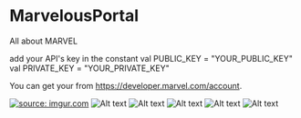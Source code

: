 # MarvelousPortal
All about MARVEL

add your API's key in the constant 
val PUBLIC_KEY = "YOUR_PUBLIC_KEY"
val PRIVATE_KEY = "YOUR_PRIVATE_KEY"

You can get your from https://developer.marvel.com/account.

<a href="https://imgur.com/sQQlzjg"><img src="https://i.imgur.com/sQQlzjg.png" title="source: imgur.com" /></a>
![Alt text](https://imgur.com/sQQlzjg)
![Alt text](https://imgur.com/l2ihBUj)
![Alt text](https://imgur.com/x7exfoB)
![Alt text](https://imgur.com/xNBRgxy)
![Alt text](https://imgur.com/N9ZJIJ2)
